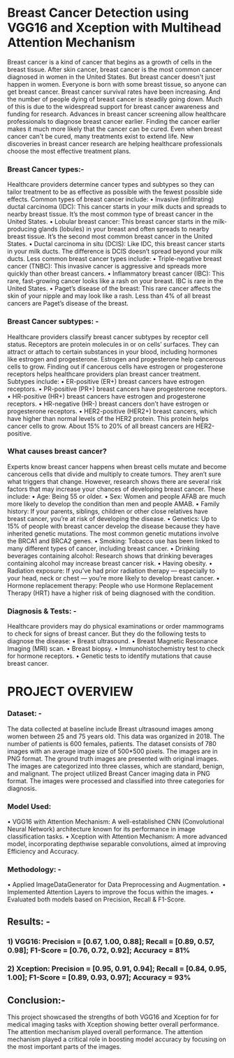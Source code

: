 #                                  Breast Cancer Detection using VGG16 and Xception with Multihead Attention Mechanism

Breast cancer is a kind of cancer that begins as a growth of cells in the breast tissue.
After skin cancer, breast cancer is the most common cancer diagnosed in women in the United States. But breast cancer doesn't just happen in women. Everyone is born with some breast tissue, so anyone can get breast cancer.
Breast cancer survival rates have been increasing. And the number of people dying of breast cancer is steadily going down. Much of this is due to the widespread support for breast cancer awareness and funding for research.
Advances in breast cancer screening allow healthcare professionals to diagnose breast cancer earlier. Finding the cancer earlier makes it much more likely that the cancer can be cured. Even when breast cancer can't be cured, many treatments exist to extend life. New discoveries in breast cancer research are helping healthcare professionals choose the most effective treatment plans.

### Breast Cancer types:-
Healthcare providers determine cancer types and subtypes so they can tailor treatment to be as effective as possible with the fewest possible side effects. Common types of breast cancer include:
•	Invasive (infiltrating) ductal carcinoma (IDC): This cancer starts in your milk ducts and spreads to nearby breast tissue. It’s the most common type of breast cancer in the United States.
•	Lobular breast cancer: This breast cancer starts in the milk-producing glands (lobules) in your breast and often spreads to nearby breast tissue. It’s the second most common breast cancer in the United States.
•	Ductal carcinoma in situ (DCIS): Like IDC, this breast cancer starts in your milk ducts. The difference is DCIS doesn’t spread beyond your milk ducts.
Less common breast cancer types include:
•	Triple-negative breast cancer (TNBC): This invasive cancer is aggressive and spreads more quickly than other breast cancers. 
•	Inflammatory breast cancer (IBC): This rare, fast-growing cancer looks like a rash on your breast. IBC is rare in the United States.
•	Paget’s disease of the breast: This rare cancer affects the skin of your nipple and may look like a rash. Less than 4% of all breast cancers are Paget’s disease of the breast.

### Breast Cancer subtypes: -
Healthcare providers classify breast cancer subtypes by receptor cell status. Receptors are protein molecules in or on cells’ surfaces. They can attract or attach to certain substances in your blood, including hormones like estrogen and progesterone. Estrogen and progesterone help cancerous cells to grow. Finding out if cancerous cells have estrogen or progesterone receptors helps healthcare providers plan breast cancer treatment.
Subtypes include:
•	ER-positive (ER+) breast cancers have estrogen receptors.
•	PR-positive (PR+) breast cancers have progesterone receptors.
•	HR-positive (HR+) breast cancers have estrogen and progesterone receptors.
•	HR-negative (HR-) breast cancers don’t have estrogen or progesterone receptors.
•	HER2-positive (HER2+) breast cancers, which have higher than normal levels of the HER2 protein. This protein helps cancer cells to grow. About 15% to 20% of all breast cancers are HER2-positive.

### What causes breast cancer?
Experts know breast cancer happens when breast cells mutate and become cancerous cells that divide and multiply to create tumors. They aren’t sure what triggers that change. However, research shows there are several risk factors that may increase your chances of developing breast cancer. These include:
•	Age: Being 55 or older.
•	Sex: Women and people AFAB are much more likely to develop the condition than men and people AMAB.
•	Family history: If your parents, siblings, children or other close relatives have breast cancer, you’re at risk of developing the disease.
•	Genetics: Up to 15% of people with breast cancer develop the disease because they have inherited genetic mutations. The most common genetic mutations involve the BRCA1 and BRCA2 genes. 
•	Smoking: Tobacco use has been linked to many different types of cancer, including breast cancer.
•	Drinking beverages containing alcohol: Research shows that drinking beverages containing alcohol may increase breast cancer risk.
•	Having obesity.
•	Radiation exposure: If you’ve had prior radiation therapy — especially to your head, neck or chest — you’re more likely to develop breast cancer.
•	Hormone replacement therapy: People who use Hormone Replacement Therapy (HRT) have a higher risk of being diagnosed with the condition.

### Diagnosis & Tests: -
Healthcare providers may do physical examinations or order mammograms to check for signs of breast cancer. But they do the following tests to diagnose the disease:
•	Breast ultrasound.
•	Breast Magnetic Resonance Imaging (MRI) scan.
•	Breast biopsy.
•	Immunohistochemistry test to check for hormone receptors. 
•	Genetic tests to identify mutations that cause breast cancer.



#                                                                          PROJECT OVERVIEW

### Dataset: -
The data collected at baseline include Breast ultrasound images among women between 25 and 75 years old. This data was organized in 2018. The number of patients is 600 females, patients. The dataset consists of 780 images with an average image size of 500*500 pixels. The images are in PNG format. The ground truth images are presented with original images. The images are categorized into three classes, which are standard, benign, and malignant.
The project utilized Breast Cancer imaging data in PNG format. The images were processed and classified into three categories for diagnosis.

### Model Used:
•	VGG16 with Attention Mechanism: A well-established CNN (Convolutional Neural Network) architecture known for its performance in image classification tasks.
•	Xception with Attention Mechanism: A more advanced model, incorporating depthwise separable convolutions, aimed at improving Efficiency and Accuracy.

### Methodology: -
•	Applied ImageDataGenerator for Data Preprocessing and Augmentation.
•	Implemented Attention Layers to improve the focus within the images.
•	Evaluated both models based on Precision, Recall & F1-Score.

## Results: -
### 1)	VGG16:  Precision = [0.67, 1.00, 0.88]; Recall = [0.89, 0.57, 0.98]; F1-Score = [0.76, 0.72, 0.92]; Accuracy = 81%
### 2)	Xception: Precision = [0.95, 0.91, 0.94]; Recall = [0.84, 0.95, 1.00]; F1-Score = [0.89, 0.93, 0.97]; Accuracy = 93%

## Conclusion:-
This project showcased the strengths of both VGG16 and Xception for for medical imaging tasks with Xception showing better overall performance. The attention mechanism played overall performance. The attention mechanism played a critical role in boosting model accuracy by focusing on the most important parts of the images.

